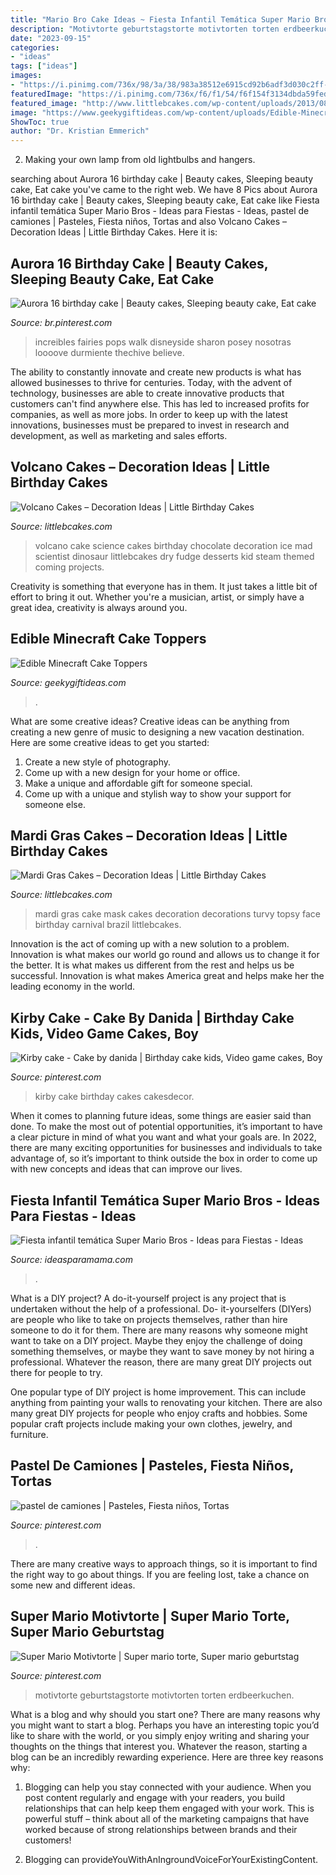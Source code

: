 ```yaml
---
title: "Mario Bro Cake Ideas ~ Fiesta Infantil Temática Super Mario Bros"
description: "Motivtorte geburtstagstorte motivtorten torten erdbeerkuchen"
date: "2023-09-15"
categories:
- "ideas"
tags: ["ideas"]
images:
- "https://i.pinimg.com/736x/98/3a/38/983a38512e6915cd92b6adf3d030c2ff--videogame.jpg"
featuredImage: "https://i.pinimg.com/736x/f6/f1/54/f6f154f3134dbda59fed86560c7af3ff.jpg"
featured_image: "http://www.littlebcakes.com/wp-content/uploads/2013/08/Chocolate-Volcano-Cake.jpg"
image: "https://www.geekygiftideas.com/wp-content/uploads/Edible-Minecraft-Cake-Toppers.jpg"
ShowToc: true
author: "Dr. Kristian Emmerich"
---
```



2. Making your own lamp from old lightbulbs and hangers.

	

		
searching about Aurora 16 birthday cake | Beauty cakes, Sleeping beauty cake, Eat cake you've came to the right web. We have 8 Pics about Aurora 16 birthday cake | Beauty cakes, Sleeping beauty cake, Eat cake like Fiesta infantil temática Super Mario Bros - Ideas para Fiestas - Ideas, pastel de camiones | Pasteles, Fiesta niños, Tortas and also Volcano Cakes – Decoration Ideas | Little Birthday Cakes. Here it is:
		
    
## Aurora 16 Birthday Cake | Beauty Cakes, Sleeping Beauty Cake, Eat Cake

<img loading=lazy src="https://i.pinimg.com/736x/19/dd/03/19dd038884ba2c4eb58095627276bcc7--disney-cakes-disney-cruiseplan.jpg" onerror="this.onerror=null;this.src='https://tse1.mm.bing.net/th?id=OIP.jSZ-JqbP3M1S-exdzoWT0wAAAA&amp;pid=15.1';" alt="Aurora 16 birthday cake | Beauty cakes, Sleeping beauty cake, Eat cake">

_Source: br.pinterest.com_

>increibles fairies pops walk disneyside sharon posey nosotras loooove durmiente thechive believe. 

	

The ability to constantly innovate and create new products is what has allowed businesses to thrive for centuries. Today, with the advent of technology, businesses are able to create innovative products that customers can't find anywhere else. This has led to increased profits for companies, as well as more jobs. In order to keep up with the latest innovations, businesses must be prepared to invest in research and development, as well as marketing and sales efforts.

    
## Volcano Cakes – Decoration Ideas | Little Birthday Cakes

<img loading=lazy src="http://www.littlebcakes.com/wp-content/uploads/2013/08/Chocolate-Volcano-Cake.jpg" onerror="this.onerror=null;this.src='https://tse4.mm.bing.net/th?id=OIP.ejOey8jrTyvYvciQCM90VgHaJ4&amp;pid=15.1';" alt="Volcano Cakes – Decoration Ideas | Little Birthday Cakes">

_Source: littlebcakes.com_

>volcano cake science cakes birthday chocolate decoration ice mad scientist dinosaur littlebcakes dry fudge desserts kid steam themed coming projects. 

	

Creativity is something that everyone has in them. It just takes a little bit of effort to bring it out. Whether you're a musician, artist, or simply have a great idea, creativity is always around you.

    
## Edible Minecraft Cake Toppers

<img loading=lazy src="https://www.geekygiftideas.com/wp-content/uploads/Edible-Minecraft-Cake-Toppers.jpg" onerror="this.onerror=null;this.src='https://tse1.mm.bing.net/th?id=OIP.wckSyADlORq2zwA2j4N9EgHaHa&amp;pid=15.1';" alt="Edible Minecraft Cake Toppers">

_Source: geekygiftideas.com_

>. 

	

What are some creative ideas?
Creative ideas can be anything from creating a new genre of music to designing a new vacation destination. Here are some creative ideas to get you started: 
1. Create a new style of photography.
2. Come up with a new design for your home or office.
3. Make a unique and affordable gift for someone special.
4. Come up with a unique and stylish way to show your support for someone else.

    
## Mardi Gras Cakes – Decoration Ideas | Little Birthday Cakes

<img loading=lazy src="http://www.littlebcakes.com/wp-content/uploads/2013/08/Mardi-Gras-Cake-Decorations.jpg" onerror="this.onerror=null;this.src='https://tse3.mm.bing.net/th?id=OIP.oRNoho9BAPNzrAoazXhNIwHaJ4&amp;pid=15.1';" alt="Mardi Gras Cakes – Decoration Ideas | Little Birthday Cakes">

_Source: littlebcakes.com_

>mardi gras cake mask cakes decoration decorations turvy topsy face birthday carnival brazil littlebcakes. 

	

Innovation is the act of coming up with a new solution to a problem. Innovation is what makes our world go round and allows us to change it for the better. It is what makes us different from the rest and helps us be successful. Innovation is what makes America great and helps make her the leading economy in the world.

    
## Kirby Cake - Cake By Danida | Birthday Cake Kids, Video Game Cakes, Boy

<img loading=lazy src="https://i.pinimg.com/736x/98/3a/38/983a38512e6915cd92b6adf3d030c2ff--videogame.jpg" onerror="this.onerror=null;this.src='https://tse2.mm.bing.net/th?id=OIP.czIeh0P7Th9Oje8Wd4g-2AHaJ6&amp;pid=15.1';" alt="Kirby cake - Cake by danida | Birthday cake kids, Video game cakes, Boy">

_Source: pinterest.com_

>kirby cake birthday cakes cakesdecor. 

	

When it comes to planning future ideas, some things are easier said than done. To make the most out of potential opportunities, it’s important to have a clear picture in mind of what you want and what your goals are. In 2022, there are many exciting opportunities for businesses and individuals to take advantage of, so it’s important to think outside the box in order to come up with new concepts and ideas that can improve our lives.

    
## Fiesta Infantil Temática Super Mario Bros - Ideas Para Fiestas - Ideas

<img loading=lazy src="https://www.ideasparamama.com/wp-content/uploads/2017/05/tarta2.jpg" onerror="this.onerror=null;this.src='https://tse1.mm.bing.net/th?id=OIP.09EryiCRjOaLABIp4Gii_QHaLv&amp;pid=15.1';" alt="Fiesta infantil temática Super Mario Bros - Ideas para Fiestas - Ideas">

_Source: ideasparamama.com_

>. 

	

What is a DIY project?
A do-it-yourself project is any project that is undertaken without the help of a professional. Do- it-yourselfers (DIYers) are people who like to take on projects themselves, rather than hire someone to do it for them.
There are many reasons why someone might want to take on a DIY project. Maybe they enjoy the challenge of doing something themselves, or maybe they want to save money by not hiring a professional. Whatever the reason, there are many great DIY projects out there for people to try.

One popular type of DIY project is home improvement. This can include anything from painting your walls to renovating your kitchen. There are also many great DIY projects for people who enjoy crafts and hobbies. Some popular craft projects include making your own clothes, jewelry, and furniture.

    
## Pastel De Camiones | Pasteles, Fiesta Niños, Tortas

<img loading=lazy src="https://i.pinimg.com/736x/04/b1/04/04b10416bcbe8eeabfce79b839d77ec9--frozen-party.jpg" onerror="this.onerror=null;this.src='https://tse3.mm.bing.net/th?id=OIP.fgee1uc2N2t2udF3NW_vSgHaNM&amp;pid=15.1';" alt="pastel de camiones | Pasteles, Fiesta niños, Tortas">

_Source: pinterest.com_

>. 

	

There are many creative ways to approach things, so it is important to find the right way to go about things. If you are feeling lost, take a chance on some new and different ideas.

    
## Super Mario Motivtorte | Super Mario Torte, Super Mario Geburtstag

<img loading=lazy src="https://i.pinimg.com/736x/f6/f1/54/f6f154f3134dbda59fed86560c7af3ff.jpg" onerror="this.onerror=null;this.src='https://tse3.mm.bing.net/th?id=OIP.AUANOmExcia8v1AdEWmBNAHaJ3&amp;pid=15.1';" alt="Super Mario Motivtorte | Super mario torte, Super mario geburtstag">

_Source: pinterest.com_

>motivtorte geburtstagstorte motivtorten torten erdbeerkuchen. 

	

What is a blog and why should you start one?
There are many reasons why you might want to start a blog. Perhaps you have an interesting topic you’d like to share with the world, or you simply enjoy writing and sharing your thoughts on the things that interest you. Whatever the reason, starting a blog can be an incredibly rewarding experience. Here are three key reasons why: 
1) Blogging can help you stay connected with your audience. When you post content regularly and engage with your readers, you build relationships that can help keep them engaged with your work. This is powerful stuff – think about all of the marketing campaigns that have worked because of strong relationships between brands and their customers! 

2) Blogging can provideYouWithAnIngroundVoiceForYourExistingContent.

